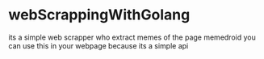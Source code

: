 # webScrappingWithGolang

its a simple web scrapper who extract memes of the page memedroid 
you can use this in your webpage because its a simple api
